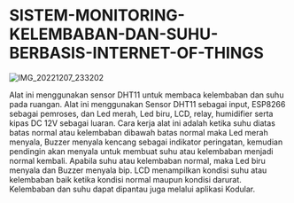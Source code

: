 # SISTEM-MONITORING-KELEMBABAN-DAN-SUHU-BERBASIS-INTERNET-OF-THINGS
![IMG_20221207_233202](https://user-images.githubusercontent.com/121375757/212269266-56c24d2b-f57b-4615-883d-06cd8d12e616.jpg)

Alat ini menggunakan sensor DHT11 untuk membaca kelembaban dan suhu pada ruangan. Alat ini menggunakan Sensor DHT11 sebagai input, ESP8266 sebagai pemroses, dan Led merah, Led biru, LCD, relay, humidifier serta kipas DC 12V sebagai luaran. Cara kerja alat ini adalah ketika suhu diatas batas normal atau kelembaban dibawah batas normal maka Led merah menyala, Buzzer menyala kencang sebagai indikator peringatan, kemudian pendingin akan menyala untuk membuat suhu atau kelembaban menjadi normal kembali. Apabila suhu atau kelembaban normal, maka Led biru menyala dan Buzzer menyala bip. LCD menampilkan kondisi suhu atau kelembaban baik ketika kondisi normal maupun kondisi darurat. Kelembaban dan suhu dapat dipantau juga melalui aplikasi Kodular.
